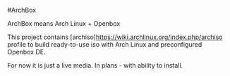 #ArchBox

ArchBox means Arch Linux + Openbox

This project contains [archiso]https://wiki.archlinux.org/index.php/archiso profile to build ready-to-use iso with Arch Linux and preconfigured Openbox DE.

For now it is just a live media. In plans - with ability to install.
